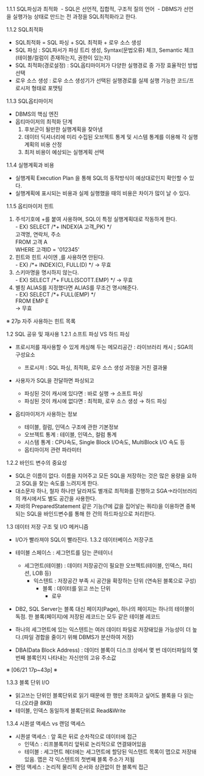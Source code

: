 1.1.1 SQL파싱과 최적화
 - SQL은 선언적, 집합적, 구조적 질의 언어
 - DBMS가 선언을 실행가능 상태로 만드는 전 과정을 SQL최적화라고 한다.

1.1.2 SQL최적화
 - SQL최적화 = SQL 파싱 + SQL 최적화 + 로우 소스 생성
  - SQL 파싱 : SQL파서가 파싱 트리 생성, Syntax(문법오류) 체크, Semantic 체크 (테이블/컬럼이 존재하는지, 권한이 있는지)
  - SQL 최적화(경로설정) : SQL옵티마이저가 다양한 실행경로 중 가장 효율적인 방법 선택
  - 로우 소스 생성 : 로우 소스 생성기가 선택된 실행경로를 실제 실행 가능한 코드/프로시저 형태로 포맷팅

1.1.3 SQL옵티마이저
  - DBMS의 핵심 엔진
  - 옵티마이저의 최적화 단계
    1) 후보군이 될만한 실행계획을 찾아냄
    2) 데이터 딕셔너리에 미리 수집된 오브젝트 통계 및 시스템 통계를 이용해 각 실행계획의 비용 산정
    3) 최저 비용이 예상되는 실행계획 선택 

1.1.4 실행계획과 비용
  - 실행계획 Execution Plan 을 통해 SQL의 동작방식이 예상대로인지 확인할 수 있다.
  - 실행계획에 표시되는 비용과 실제 실행했을 때의 비용은 차이가 많이 날 수 있다.

1.1.5 옵티마이저 힌트
  1. 주석기호에 +를 붙여 사용하며, SQL이 특정 실행계획대로 작동하게 한다.<BR>
    - EX) SELECT /*+ INDEX(A 고객_PK) */<br>
                고객명, 연락처, 주소<br>
        FROM 고객 A<br>
        WHERE 고객ID = '012345'
  2. 힌트와 힌트 사이엔 ,를 사용하면 안된다.<BR>
    - EX) /*+ INDEX(C), FULL(D) */ → 무효
  3. 스키마명을 명시하지 않는다.<BR>
    - EX) SELECT /*+ FULL(SCOTT.EMP) */ → 무효
  4. 별칭 ALIAS를 지정했다면 ALIAS를 무조건 명시해준다.<BR>
    - EX) SELECT /*+ FULL(EMP) */<BR>
  FROM EMP E<BR>
  → 무효
  
  
  ※ 27p 자주 사용하는 힌트 목록
  
  
1.2 SQL 공유 및 재사용
1.2.1 소프트 파싱 VS 하드 파싱
  - 프로시저를 재사용할 수 있게 캐싱해 두는 메모리공간 : 라이브러리 캐시 ; SGA의 구성요소
    - 프로시저 : SQL 파싱, 최적화, 로우 소스 생성 과정을 거친 결과물
  - 사용자가 SQL을 전달하면 파싱되고
    - 파싱된 것이 캐시에 있다면 : 바로 실행 → 소프트 파싱
    - 파싱된 것이 캐시에 없다면 : 최적화, 로우 소스 생성 → 하드 파싱
  
  - 옵티마이저가 사용하는 정보
    - 테이블, 컬럼, 인덱스 구조에 관한 기본정보
    - 오브젝트 통계 : 테이블, 인덱스, 컬럼 통계
    - 시스템 통계 : CPU속도, Single Block I/O속도, MultiBlock I/O 속도 등
    - 옵티마이저 관련 파라미터
  
1.2.2 바인드 변수의 중요성
  - SQL은 이름이 없다. 이름을 지어주고 모든 SQL을 저장하는 것은 많은 용량을 요하고 SQL을 찾는 속도를 느려지게 한다.
  - 대소문자 하나, 철자 하나만 달라져도 별개로 최적화를 진행하고 SGA->라이브러리의 캐시에서도 별도 공간을 사용한다.
  - 자바의 PreparedStatement 같은 기능(?에 값을 집어넣는 쿼리)을 이용하면 중복되는 SQL을 바인드변수를 통해 한 건의 하드파싱으로 처리한다.
  
1.3 데이터 저장 구조 및 I/O 메커니즘
  - I/O가 빨라져야 SQL이 빨라진다.
1.3.2 데이터베이스 저장구조
  - 테이블 스페이스 : 세그먼트를 담는 콘테이너
    - 세그먼트(테이블) : 데이터 저장공간이 필요한 오브젝트(테이블, 인덱스, 파티션, LOB 등)
      - 익스텐트 : 저장공간 부족 시 공간을 확장하는 단위 (연속된 블록으로 구성)
        - 블록 : 데이터를 읽고 쓰는 단위
          - 로우
  - DB2, SQL Server는 블록 대신 페이지(Page), 하나의 페이지는 하나의 테이블이 독점. 한 블록(페이지)에 저장된 레코드는 모두 같은 테이블 레코드
  - 하나의 세그먼트에 있는 익스텐트는 여러 데이터 파일로 저장돼있을 가능성이 더 높다.(파일 경합을 줄이기 위해 DBMS가 분산하여 저장)
  
  - DBA(Data Block Address) : 데이터 블록이 디스크 상에서 몇 번 데이터파일의 몇 번째 블록인지 나타내는 자신만의 고유 주소값

※
[06/21 17p~43p]
※
  
1.3.3 블록 단위 I/O
- 읽고쓰는 단위인 블록단위로 읽기 때문에 한 행만 조회하고 싶어도 블록을 다 읽는다.(오라클 8KB)
- 테이블, 인덱스 동일하게 블록단위로 Read&Write

1.3.4 시퀀셜 액세스 vs 랜덤 액세스
- 시퀀셜 액세스 : 앞 혹은 뒤로 순차적으로 데이터에 접근
  - 인덱스 : 리프블록끼리  앞뒤로 논리적으로 연결돼어있음
  - 테이블 : 세그먼트 헤더에는 세그먼트에 할당된 익스텐트 목록이 맵으로 저장돼있음. 맵은 각 익스텐트의 첫번째 블록 주소가 저됨
- 랜덤 액세스 : 논리적 물리적 순서와 상관없이 한 블록씩 접근


















